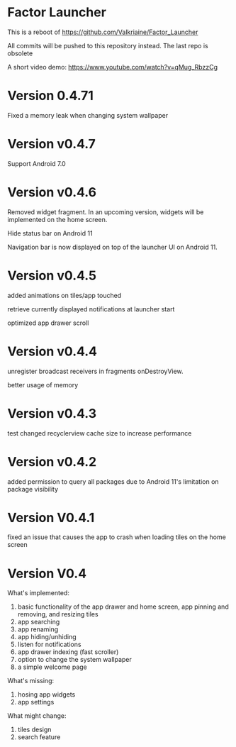 # Factor Launcher

This is a reboot of https://github.com/Valkriaine/Factor_Launcher

All commits will be pushed to this repository instead. The last repo is obsolete

A short video demo: https://www.youtube.com/watch?v=qMug_RbzzCg
# Version 0.4.71

Fixed a memory leak when changing system wallpaper

# Version v0.4.7

Support Android 7.0

# Version v0.4.6

Removed widget fragment. In an upcoming version, widgets will be implemented on the home screen.

Hide status bar on Android 11

Navigation bar is now displayed on top of the launcher UI on Android 11.

# Version v0.4.5
added animations on tiles/app touched

retrieve currently displayed notifications at launcher start

optimized app drawer scroll

# Version v0.4.4
unregister broadcast receivers in fragments onDestroyView.

better usage of memory

# Version v0.4.3
test changed recyclerview cache size to increase performance

# Version v0.4.2 
added permission to query all packages due to Android 11's limitation on package visibility

# Version V0.4.1
fixed an issue that causes the app to crash when loading tiles on the home screen

# Version V0.4
What's implemented:
1. basic functionality of the app drawer and home screen, app pinning and removing, and resizing tiles
2. app searching
3. app renaming
4. app hiding/unhiding
5. listen for notifications
6. app drawer indexing (fast scroller)
7. option to change the system wallpaper
8. a simple welcome page

What's missing:
1. hosing app widgets
2. app settings

What might change:
1. tiles design
2. search feature


